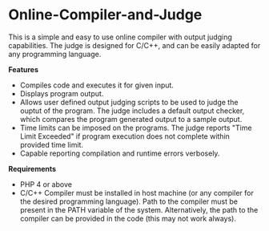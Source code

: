 # Online-Compiler-and-Judge

This is a simple and easy to use online compiler with output judging capabilities. The judge is designed for C/C++, and can be easily adapted for any programming language.

**Features**

* Compiles code and executes it for given input.
* Displays program output.
* Allows user defined output judging scripts to be used to judge the ouptut of the program. The judge includes a default output checker, which compares the program generated output to a sample output.
* Time limits can be imposed on the programs. The judge reports "Time Limit Exceeded" if program execution does not complete within provided time limit.
* Capable reporting compilation and runtime errors verbosely.

**Requirements**

* PHP 4 or above
* C/C++ Compiler must be installed in host machine (or any compiler for the desired programming language). Path to the compiler must be present in the PATH variable of the system. Alternatively, the path to the compiler can be provided in the code (this may not work always).
